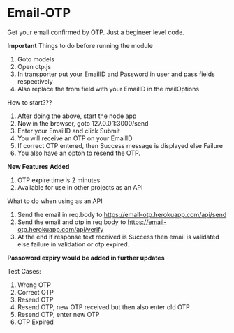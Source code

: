 # Email-OTP
Get your email confirmed by OTP. Just a begineer level code.

**Important**
Things to do before running the module
1. Goto models
2. Open otp.js
3. In transporter put your EmailID and Password in user and pass fields respectively
4. Also replace the from field with your EmailID in the mailOptions

How to start???
1. After doing the above, start the node app
2. Now in the browser, goto 127.0.0.1:3000/send
3. Enter your EmailID and click Submit
4. You will receive an OTP on your EmailID
5. If correct OTP entered, then Success message is displayed else Failure
6. You also have an opton to resend the OTP.

**New Features Added**
1. OTP expire time is 2 minutes
2. Available for use in other projects as an API

What to do when using as an API

1. Send the email in req.body to https://email-otp.herokuapp.com/api/send
2. Send the email and otp in req.body to https://email-otp.herokuapp.com/api/verify
3. At the end if response text received is Success then email is validated else failure in validation or otp expired.

**Passoword expiry would be added in further updates**

Test Cases:
1. Wrong OTP
2. Correct OTP
3. Resend OTP
4. Resend OTP, new OTP received but then also enter old OTP
5. Resend OTP, enter new OTP
6. OTP Expired
